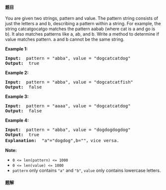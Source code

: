 #### 题目
<p>You are given two strings, pattern and value. The pattern string consists of just the letters a and b, describing a pattern within a string. For example, the string catcatgocatgo matches the pattern aabab (where cat is a and go is b). It also matches patterns like a, ab, and b. Write a method to determine if value matches pattern. a and b cannot be the same string.</p>

<p><strong>Example 1: </strong></p>

<pre>
<strong>Input: </strong> pattern = &quot;abba&quot;, value = &quot;dogcatcatdog&quot;
<strong>Output: </strong> true
</pre>

<p><strong>Example 2: </strong></p>

<pre>
<strong>Input: </strong> pattern = &quot;abba&quot;, value = &quot;dogcatcatfish&quot;
<strong>Output: </strong> false
</pre>

<p><strong>Example 3: </strong></p>

<pre>
<strong>Input: </strong> pattern = &quot;aaaa&quot;, value = &quot;dogcatcatdog&quot;
<strong>Output: </strong> false
</pre>

<p><strong>Example 4: </strong></p>

<pre>
<strong>Input: </strong> pattern = &quot;abba&quot;, value = &quot;dogdogdogdog&quot;
<strong>Output: </strong> true
<strong>Explanation: </strong> &quot;a&quot;=&quot;dogdog&quot;,b=&quot;&quot;，vice versa.
</pre>

<p><strong>Note: </strong></p>

<ul>
	<li><code>0 &lt;= len(pattern) &lt;= 1000</code></li>
	<li><code>0 &lt;= len(value) &lt;= 1000</code></li>
	<li><code>pattern</code>&nbsp;only contains&nbsp;<code>&quot;a&quot;</code>&nbsp;and&nbsp;<code>&quot;b&quot;</code>,&nbsp;<code>value</code> only contains lowercase letters.</li>
</ul>


 #### 题解